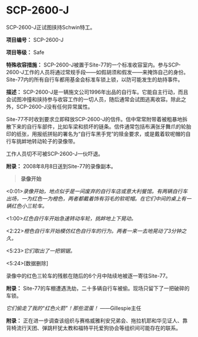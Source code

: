 # SCP-2600-J
                        




SCP-2600-J正试图挟持Schwin特工。



**项目编号：** SCP-2600-J

**项目等级：** Safe

**特殊收容措施：** SCP-2600-J被置于Site-77的一个标准收容室内。参与SCP-2600-J工作的人员将通过常规手段——如假胡须和假发——来掩饰自己的身份。Site-77内的所有自行车都用基金会标准车锁上锁，以防可能发生的劫持事件。

**描述：** SCP-2600-J是一辆施文公司1996年出品的自行车。它能自主行动，而且会试图冲撞和挟持参与收容工作的一切人员，随后通常会试图逃离收容。除此之外，SCP-2600-J没有任何异常属性。

Site-77不时收到要求立即释放SCP-2600-J的信件。信中常常附带着被粗暴地拆散下来的自行车部件，比如车梁和损坏的链条。信件通常包括布满张牙舞爪的轮胎印的纸张，用报纸拼贴的署名为“自行车黑手党”的赎金要求，或是戴着软呢帽的自行车挑衅地转动轮子的录像带。

工作人员切不可被SCP-2600-J一伙吓退。

**附录：** 2008年8月8日送到Site-77的录像副本。


> **录像开始** 

<0:01>*录像开始，地点似乎是一间废弃的自行车店或意大利餐馆。有两辆自行车出场，一为红色一为橙色，两者都戴着饰有羽毛的软呢帽。在它们中间的桌上有一辆红色小三轮车。* 

<1:00>*红色自行车开始急速转动车轮，挑衅地上下晃动。* 

<2:22>*橙色自行车开始模仿红色自行车的行为。两者一来一去地晃动了3分钟之久。* 

<5:23>*它们取出了一把钢锯。* 

<5:24>[数据删除]
> 

录像中的红色三轮车的残骸在随后的6个月中陆续地被逐一寄往Site-77。

**附录：** Site-77的车棚遭遇洗劫，二十多辆自行车被偷。现场只留下了一把破碎的车锁。

*它们偷走了我的“红色火箭”！那些混蛋！* ——Gillespie主任

**附录：** 正在进一步调查该组织与赛格威雅利安兄弟会、拖拉机耶和华见证人、靠背椅流行天团、弹跳杆犹太教和福特平托爱狗协会等组织间可能存在的联系。



                    